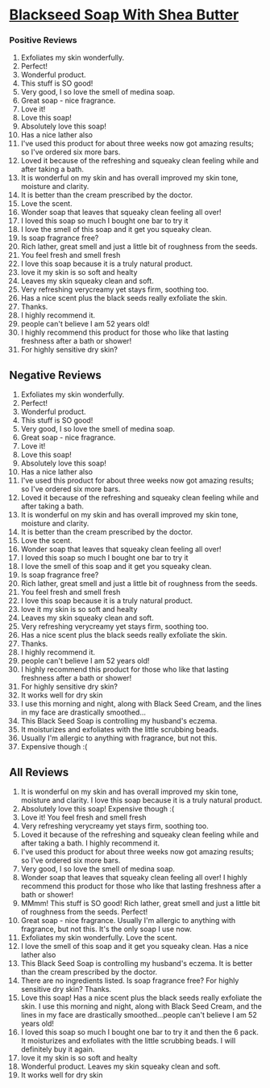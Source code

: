 # [Blackseed Soap With Shea Butter](https://products.checkmycream.com/products/Blackseed-Soap-With-Shea-Butter.html)

### Positive Reviews

<ol>
      <li>Exfoliates my skin wonderfully.</li>
      <li>Perfect!</li>
      <li>Wonderful product.</li>
      <li>This stuff is SO good!  </li>
      <li>Very good, I so love the smell of medina soap.</li>
      <li>Great soap - nice fragrance.  </li>
      <li>Love it!</li>
      <li>Love this soap!</li>
      <li>Absolutely love this soap!</li>
      <li>Has a nice lather also</li>
      <li>I&#x27;ve used this product for about three weeks now got amazing results; so I&#x27;ve ordered six more bars.</li>
      <li>Loved it because of the refreshing and squeaky clean feeling while and after  taking a bath.</li>
      <li>It is wonderful on my skin and has overall improved my skin tone, moisture and clarity.  </li>
      <li>It is better than the cream prescribed by the doctor.</li>
      <li>Love the scent.</li>
      <li>Wonder soap that leaves that squeaky clean feeling all over!</li>
      <li>I loved this soap so much I bought one bar to try it</li>
      <li>I love the smell of this soap and it get you squeaky clean.</li>
      <li>Is soap fragrance free?  </li>
      <li>Rich lather, great smell and just a little bit of roughness from the seeds.  </li>
      <li>You feel fresh and smell fresh</li>
      <li>I love this soap because it is a truly natural product.</li>
      <li>love it my skin is so soft and healty</li>
      <li>Leaves my skin squeaky clean and soft.</li>
      <li>Very refreshing verycreamy yet stays firm, soothing too.</li>
      <li>Has a nice scent plus the black seeds really exfoliate the skin.</li>
      <li>Thanks.</li>
      <li>I highly recommend it.</li>
      <li>people can&#x27;t believe I am 52 years old!</li>
      <li>I highly recommend this product for those who like that lasting freshness after a bath or shower!</li>
      <li>For highly sensitive dry skin?</li>
</ol>


<h2>Negative Reviews</h2>
<ol>
<li> Exfoliates my skin wonderfully.</li>
<li> Perfect!</li>
<li> Wonderful product.</li>
<li> This stuff is SO good!  </li>
<li> Very good, I so love the smell of medina soap.</li>
<li> Great soap - nice fragrance.  </li>
<li> Love it!</li>
<li> Love this soap!</li>
<li> Absolutely love this soap!</li>
<li> Has a nice lather also</li>
<li> I&#x27;ve used this product for about three weeks now got amazing results; so I&#x27;ve ordered six more bars.</li>
<li> Loved it because of the refreshing and squeaky clean feeling while and after  taking a bath.</li>
<li> It is wonderful on my skin and has overall improved my skin tone, moisture and clarity.  </li>
<li> It is better than the cream prescribed by the doctor.</li>
<li> Love the scent.</li>
<li> Wonder soap that leaves that squeaky clean feeling all over!</li>
<li> I loved this soap so much I bought one bar to try it</li>
<li> I love the smell of this soap and it get you squeaky clean.</li>
<li> Is soap fragrance free?  </li>
<li> Rich lather, great smell and just a little bit of roughness from the seeds.  </li>
<li> You feel fresh and smell fresh</li>
<li> I love this soap because it is a truly natural product.</li>
<li> love it my skin is so soft and healty</li>
<li> Leaves my skin squeaky clean and soft.</li>
<li> Very refreshing verycreamy yet stays firm, soothing too.</li>
<li> Has a nice scent plus the black seeds really exfoliate the skin.</li>
<li> Thanks.</li>
<li> I highly recommend it.</li>
<li> people can&#x27;t believe I am 52 years old!</li>
<li> I highly recommend this product for those who like that lasting freshness after a bath or shower!</li>
<li> For highly sensitive dry skin?</li>
<li> It works well for dry skin</li>
<li> I use this morning and night, along with Black Seed Cream, and the lines in my face are drastically smoothed...</li>
<li> This Black Seed Soap is controlling my husband&#x27;s eczema.</li>
<li> It moisturizes and exfoliates with the little scrubbing beads.</li>
<li> Usually I&#x27;m allergic to anything with fragrance, but not this.  </li>
<li> Expensive though :(</li>
</ol>

<h2>All Reviews</h2>

<ol>
    <li> It is wonderful on my skin and has overall improved my skin tone, moisture and clarity.  I love this soap because it is a truly natural product.</li>
    <li> Absolutely love this soap! Expensive though :(</li>
    <li> Love it! You feel fresh and smell fresh</li>
    <li> Very refreshing verycreamy yet stays firm, soothing too.</li>
    <li> Loved it because of the refreshing and squeaky clean feeling while and after  taking a bath. I highly recommend it.</li>
    <li> I&#x27;ve used this product for about three weeks now got amazing results; so I&#x27;ve ordered six more bars.</li>
    <li> Very good, I so love the smell of medina soap.</li>
    <li> Wonder soap that leaves that squeaky clean feeling all over! I highly recommend this product for those who like that lasting freshness after a bath or shower!</li>
    <li> MMmm!  This stuff is SO good!  Rich lather, great smell and just a little bit of roughness from the seeds.  Perfect!</li>
    <li> Great soap - nice fragrance.  Usually I&#x27;m allergic to anything with fragrance, but not this.  It&#x27;s the only soap I use now.</li>
    <li> Exfoliates my skin wonderfully. Love the scent.</li>
    <li> I love the smell of this soap and it get you squeaky clean. Has a nice lather also</li>
    <li> This Black Seed Soap is controlling my husband&#x27;s eczema. It is better than the cream prescribed by the doctor.</li>
    <li> There are no ingredients listed.  Is soap fragrance free?  For highly sensitive dry skin? Thanks.</li>
    <li> Love this soap! Has a nice scent plus the black seeds really exfoliate the skin. I use this morning and night, along with Black Seed Cream, and the lines in my face are drastically smoothed...people can&#x27;t believe I am 52 years old!</li>
    <li> I loved this soap so much I bought one bar to try it and then the 6 pack. It moisturizes and exfoliates with the little scrubbing beads. I will definitely buy it again.</li>
    <li> love it my skin is so soft and healty</li>
    <li> Wonderful product. Leaves my skin squeaky clean and soft.</li>
    <li> It works well for dry skin</li>
</ol>




